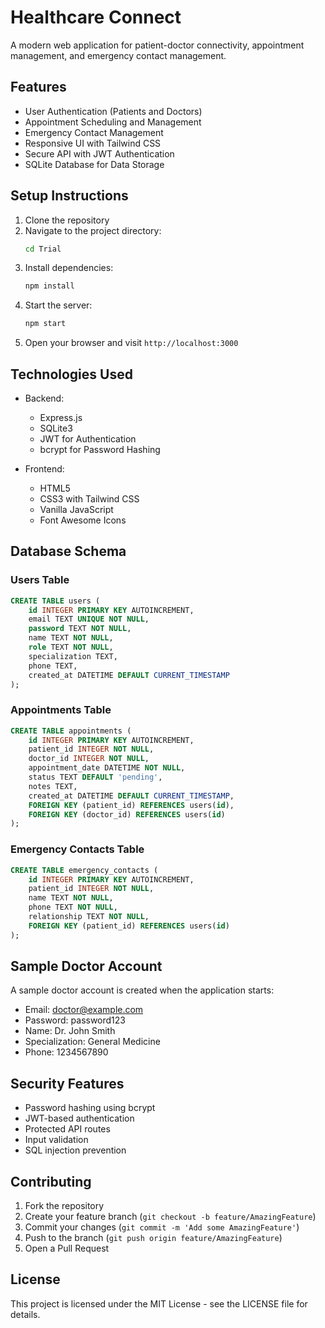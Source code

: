 # Healthcare Connect

A modern web application for patient-doctor connectivity, appointment management, and emergency contact management.

## Features

- User Authentication (Patients and Doctors)
- Appointment Scheduling and Management
- Emergency Contact Management
- Responsive UI with Tailwind CSS
- Secure API with JWT Authentication
- SQLite Database for Data Storage

## Setup Instructions

1. Clone the repository
2. Navigate to the project directory:
   ```bash
   cd Trial
   ```
3. Install dependencies:
   ```bash
   npm install
   ```
4. Start the server:
   ```bash
   npm start
   ```
5. Open your browser and visit `http://localhost:3000`

## Technologies Used

- Backend:
  - Express.js
  - SQLite3
  - JWT for Authentication
  - bcrypt for Password Hashing

- Frontend:
  - HTML5
  - CSS3 with Tailwind CSS
  - Vanilla JavaScript
  - Font Awesome Icons

## Database Schema

### Users Table
```sql
CREATE TABLE users (
    id INTEGER PRIMARY KEY AUTOINCREMENT,
    email TEXT UNIQUE NOT NULL,
    password TEXT NOT NULL,
    name TEXT NOT NULL,
    role TEXT NOT NULL,
    specialization TEXT,
    phone TEXT,
    created_at DATETIME DEFAULT CURRENT_TIMESTAMP
);
```

### Appointments Table
```sql
CREATE TABLE appointments (
    id INTEGER PRIMARY KEY AUTOINCREMENT,
    patient_id INTEGER NOT NULL,
    doctor_id INTEGER NOT NULL,
    appointment_date DATETIME NOT NULL,
    status TEXT DEFAULT 'pending',
    notes TEXT,
    created_at DATETIME DEFAULT CURRENT_TIMESTAMP,
    FOREIGN KEY (patient_id) REFERENCES users(id),
    FOREIGN KEY (doctor_id) REFERENCES users(id)
);
```

### Emergency Contacts Table
```sql
CREATE TABLE emergency_contacts (
    id INTEGER PRIMARY KEY AUTOINCREMENT,
    patient_id INTEGER NOT NULL,
    name TEXT NOT NULL,
    phone TEXT NOT NULL,
    relationship TEXT NOT NULL,
    FOREIGN KEY (patient_id) REFERENCES users(id)
);
```

## Sample Doctor Account

A sample doctor account is created when the application starts:

- Email: doctor@example.com
- Password: password123
- Name: Dr. John Smith
- Specialization: General Medicine
- Phone: 1234567890

## Security Features

- Password hashing using bcrypt
- JWT-based authentication
- Protected API routes
- Input validation
- SQL injection prevention

## Contributing

1. Fork the repository
2. Create your feature branch (`git checkout -b feature/AmazingFeature`)
3. Commit your changes (`git commit -m 'Add some AmazingFeature'`)
4. Push to the branch (`git push origin feature/AmazingFeature`)
5. Open a Pull Request

## License

This project is licensed under the MIT License - see the LICENSE file for details. 